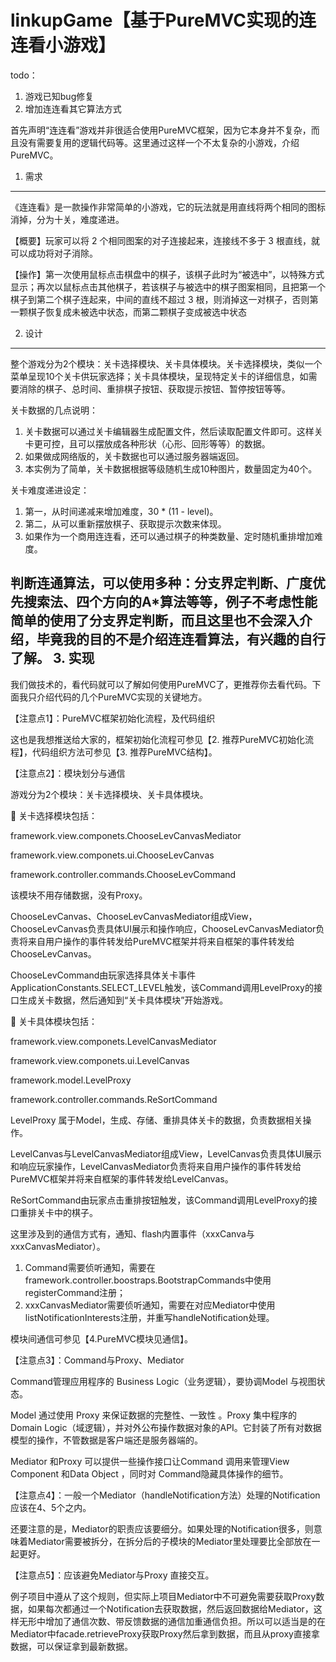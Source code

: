 linkupGame【基于PureMVC实现的连连看小游戏】
==========
todo：

1. 游戏已知bug修复
2. 增加连连看其它算法方式

首先声明“连连看”游戏并非很适合使用PureMVC框架，因为它本身并不复杂，而且没有需要复用的逻辑代码等。这里通过这样一个不太复杂的小游戏，介绍PureMVC。
1. 需求
----------

《连连看》是一款操作非常简单的小游戏，它的玩法就是用直线将两个相同的图标消掉，分为十关，难度递进。

【概要】玩家可以将 2 个相同图案的对子连接起来，连接线不多于 3 根直线，就可以成功将对子消除。

【操作】第一次使用鼠标点击棋盘中的棋子，该棋子此时为“被选中”，以特殊方式显示；再次以鼠标点击其他棋子，若该棋子与被选中的棋子图案相同，且把第一个棋子到第二个棋子连起来，中间的直线不超过 3 根，则消掉这一对棋子，否则第一颗棋子恢复成未被选中状态，而第二颗棋子变成被选中状态

2. 设计
----------

整个游戏分为2个模块：关卡选择模块、关卡具体模块。关卡选择模块，类似一个菜单呈现10个关卡供玩家选择；关卡具体模块，呈现特定关卡的详细信息，如需要消除的棋子、总时间、重排棋子按钮、获取提示按钮、暂停按钮等等。

关卡数据的几点说明：

 1. 关卡数据可以通过关卡编辑器生成配置文件，然后读取配置文件即可。这样关卡更可控，且可以摆放成各种形状（心形、回形等等）的数据。
 2. 如果做成网络版的，关卡数据也可以通过服务器端返回。
 3. 本实例为了简单，关卡数据根据等级随机生成10种图片，数量固定为40个。

关卡难度递进设定：

1. 第一，从时间递减来增加难度，30 * (11 - level)。
2. 第二，从可以重新摆放棋子、获取提示次数来体现。
3. 如果作为一个商用连连看，还可以通过棋子的种类数量、定时随机重排增加难度。

判断连通算法，可以使用多种：分支界定判断、广度优先搜索法、四个方向的A*算法等等，例子不考虑性能简单的使用了分支界定判断，而且这里也不会深入介绍，毕竟我的目的不是介绍连连看算法，有兴趣的自行了解。
3. 实现
----------
我们做技术的，看代码就可以了解如何使用PureMVC了，更推荐你去看代码。下面我只介绍代码的几个PureMVC实现的关键地方。

【注意点1】：PureMVC框架初始化流程，及代码组织

这也是我想推送给大家的，框架初始化流程可参见【2. 推荐PureMVC初始化流程】，代码组织方法可参见【3. 推荐PureMVC结构】。

【注意点2】：模块划分与通信

游戏分为2个模块：关卡选择模块、关卡具体模块。

	关卡选择模块包括：

framework.view.componets.ChooseLevCanvasMediator

framework.view.componets.ui.ChooseLevCanvas

framework.controller.commands.ChooseLevCommand

该模块不用存储数据，没有Proxy。

ChooseLevCanvas、ChooseLevCanvasMediator组成View，ChooseLevCanvas负责具体UI展示和操作响应，ChooseLevCanvasMediator负责将来自用户操作的事件转发给PureMVC框架并将来自框架的事件转发给ChooseLevCanvas。

ChooseLevCommand由玩家选择具体关卡事件ApplicationConstants.SELECT_LEVEL触发，该Command调用LevelProxy的接口生成关卡数据，然后通知到“关卡具体模块”开始游戏。

	关卡具体模块包括：

framework.view.componets.LevelCanvasMediator

framework.view.componets.ui.LevelCanvas

framework.model.LevelProxy

framework.controller.commands.ReSortCommand

LevelProxy 属于Model，生成、存储、重排具体关卡的数据，负责数据相关操作。

LevelCanvas与LevelCanvasMediator组成View，LevelCanvas负责具体UI展示和响应玩家操作，LevelCanvasMediator负责将来自用户操作的事件转发给PureMVC框架并将来自框架的事件转发给LevelCanvas。

ReSortCommand由玩家点击重排按钮触发，该Command调用LevelProxy的接口重排关卡中的棋子。

这里涉及到的通信方式有，通知、flash内置事件（xxxCanva与xxxCanvasMediator）。

1. Command需要侦听通知，需要在framework.controller.boostraps.BootstrapCommands中使用registerCommand注册；
2. xxxCanvasMediator需要侦听通知，需要在对应Mediator中使用listNotificationInterests注册，并重写handleNotification处理。

模块间通信可参见【4.PureMVC模块见通信】。

【注意点3】：Command与Proxy、Mediator

Command管理应用程序的 Business Logic（业务逻辑），要协调Model 与视图状态。

Model 通过使用 Proxy 来保证数据的完整性、一致性 。Proxy 集中程序的Domain Logic（域逻辑），并对外公布操作数据对象的API。它封装了所有对数据模型的操作，不管数据是客户端还是服务器端的。

Mediator 和Proxy 可以提供一些操作接口让Command 调用来管理View Component 和Data Object ，同时对 Command隐藏具体操作的细节。

【注意点4】：一般一个Mediator（handleNotification方法）处理的Notification应该在4、5个之内。

还要注意的是，Mediator的职责应该要细分。如果处理的Notification很多，则意味着Mediator需要被拆分，在拆分后的子模块的Mediator里处理要比全部放在一起更好。

【注意点5】：应该避免Mediator与Proxy 直接交互。

例子项目中遵从了这个规则，但实际上项目Mediator中不可避免需要获取Proxy数据，如果每次都通过一个Notification去获取数据，然后返回数据给Mediator，这样无形中增加了通信次数、带反馈数据的通信加重通信负担。所以可以适当是的在Mediator中facade.retrieveProxy获取Proxy然后拿到数据，而且从proxy直接拿数据，可以保证拿到最新数据。